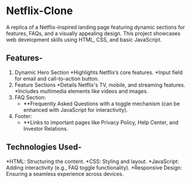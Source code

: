 # Netflix-Clone
A replica of a Netflix-inspired landing page featuring dynamic sections for features, FAQs, and a visually appealing design. This project showcases web development skills using HTML, CSS, and basic JavaScript.
## Features-
1) Dynamic Hero Section
   *Highlights Netflix’s core features.
   *Input field for email and call-to-action button.
3) Feature Sections
   *Details Netflix's TV, mobile, and streaming features.
   *Includes multimedia elements like videos and images.
5) FAQ Section:
      - **Frequently Asked Questions with a toggle mechanism (can be enhanced with JavaScript for interactivity).
6) Footer:
   - **Links to important pages like Privacy Policy, Help Center, and Investor Relations.
## Technologies Used-
  *HTML: Structuring the content.
  *CSS: Styling and layout.
  *JavaScript: Adding interactivity (e.g., FAQ toggle functionality).
  *Responsive Design: Ensuring a seamless experience across devices.


